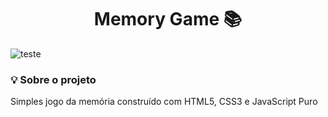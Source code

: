 <h1 align="center">Memory Game 📚 </h1>

![teste](img/Memory-Game.gif)

### :bulb:	Sobre o projeto
<p>Simples jogo da memória construído com HTML5, CSS3 e JavaScript Puro</p>
